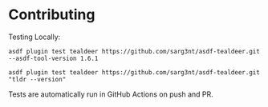 # Contributing

Testing Locally:

```shell
asdf plugin test tealdeer https://github.com/sarg3nt/asdf-tealdeer.git --asdf-tool-version 1.6.1

asdf plugin test tealdeer https://github.com/sarg3nt/asdf-tealdeer.git "tldr --version"
```

Tests are automatically run in GitHub Actions on push and PR.
